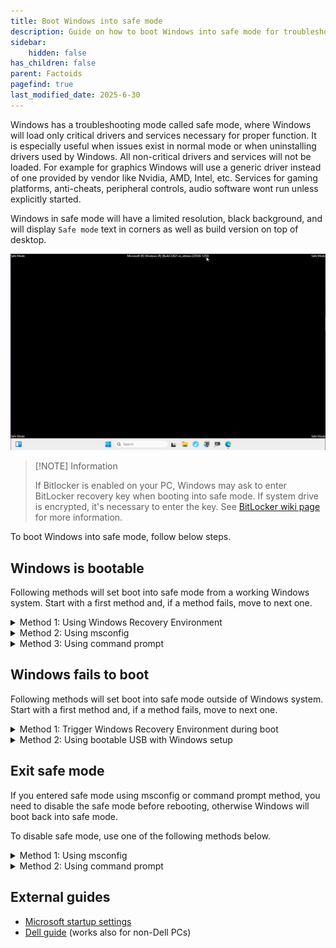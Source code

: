 ```yaml
---
title: Boot Windows into safe mode
description: Guide on how to boot Windows into safe mode for troubleshooting
sidebar:
    hidden: false
has_children: false
parent: Factoids
pagefind: true
last_modified_date: 2025-6-30
---
```


Windows has a troubleshooting mode called safe mode, where Windows will load only critical drivers and services necessary for proper function. It is especially useful when issues exist in normal mode or when uninstalling drivers used by Windows.
All non-critical drivers and services will not be loaded. For example for graphics Windows will use a generic driver instead of one provided by vendor like Nvidia, AMD, Intel, etc. Services for gaming platforms, anti-cheats, peripheral controls, audio software wont run unless explicitly started.

Windows in safe mode will have a limited resolution, black background, and will display `Safe mode` text in corners as well as build version on top of desktop.

![Safe mode desktop](../../../assets/safe-mode-assets/safemode-4.png)

 > [!NOTE] Information
 >
 > If Bitlocker is enabled on your PC, Windows may ask to enter BitLocker recovery key when booting into safe mode. If system drive is encrypted, it's necessary to enter the key. See [BitLocker wiki page](/disks/encryption/bitlocker/#finding-bitlocker-recovery-keys) for more information.

To boot Windows into safe mode, follow below steps.

## Windows is bootable

Following methods will set boot into safe mode from a working Windows system. Start with a first method and, if a method fails, move to next one.

   <details>
      <summary>Method 1: Using Windows Recovery Environment</summary>

1. Open Start menu, press and hold Shift key, and click Restart. If you are on login screen, click power button, press and hold Shift key, and click Restart.

![Start menu restart with shift](../../../assets/safe-mode-assets/safemode-1.png)


![Login screen restart with shift](../../../assets/safe-mode-assets/safemode-5.png)

2. When Windows Recovery Environment shows with Choose an option, click Troubleshoot, then Advanced options, then Start-up Settings, then Restart. PC will reboot.
3. After reboot Windows will present boot options. Press 5 on keyboard to start Windows in safe mode with networking.

   </details>
   <details>
      <summary>Method 2: Using msconfig</summary>

 > [!CAUTION] Caution
 >
 > Follow the steps exactly as stated unless guided by a staff member. Changing other settings in msconfig may cause Windows to fail to boot.

 > [!NOTE] Information
 >
 > After tasks in safe mode are done, make sure to follow exit safe mode steps below. Otherwise Windows will boot back into safe mode after rebooting.

1. Open Start menu, type msconfig and press Enter. A System Configuration window will open.
2. Select Boot tab, check Safe boot and select Network. Click Apply and OK. Click Restart on following System Configuration dialog window. PC will reboot.
![msconfig safemode](../../../assets/safe-mode-assets/safemode-2.png)

3. After reboot Windows will boot into safe mode.
4. Once all required tasks in safe mode are done, follow Exit safe mode steps below.
   </details>
   <details>
      <summary>Method 3: Using command prompt</summary>

 > [!CAUTION] Caution
 >
 > Follow the steps exactly as stated unless guided by a staff member.
 > Double-check typed commands with the guide. A mistype may cause Windows to fail to boot.

 > [!NOTE] Information
 >
 > After tasks in safe mode are done, make sure to follow exit safe mode steps below. Otherwise Windows will boot back into safe mode after rebooting.

1. Open Start menu, type cmd, confirm that Command Prompt is selected and press at the same time Control, Shift and Enter. Alternatively click Run as administrator. Confirm opening the app when prompted.

2. Type the following command and press Enter. Command will confirm successful operation once ran.
```
bcdedit /set {current} safemode Network
```
1. Close Command prompt and reboot the PC.

2. After reboot Windows will boot into safe mode.

3. Once all required tasks in safe mode are done, follow Exit safe mode steps below.
   </details>


## Windows fails to boot

Following methods will set boot into safe mode outside of Windows system. Start with a first method and, if a method fails, move to next one.

   <details>
      <summary>Method 1: Trigger Windows Recovery Environment during boot</summary>

Windows will automatically open recovery environment when it fails to boot 3 times. If Windows crashes during boot, skip to step 4. Otherwise, follow steps below:

1. Start PC and wait for Windows boot animation to show (spinning circle).

2. Use any of the following methods.

    - Press reset button on PC case.
    - Press power button for 5 seconds.
    - Switch off or unplug power from power supply. Power on the power supply.
    - If PC is a laptop and has removable battery, remove it. Plug battery back in.

3. Repeat step 1 until Windows shows Please wait or Preparing automatic repair during boot.

4. Wait until blue screen with Recovery or Automatic repair shows.

5. Click See advanced repair options, then Troubleshoot, then Advanced options, then Start-up Settings, then Restart. PC will reboot.

6. After reboot Windows will present boot options. Press 5 on keyboard to start Windows in safe mode with networking..

   </details>
   <details>
      <summary>Method 2: Using bootable USB with Windows setup</summary>

You can use a bootable USB with a Windows setup to run Windows in safe mode. Follow the [Windows installation guide](/installations/install-11/) until you see Select setup option then follow steps below:

1. Select Repair my PC and click Next. Select keyboard layout when prompted.
![Setup repair PC](../../../assets/safe-mode-assets/safemode-3.png)

2. Click Troubleshoot, then Advanced options, then Command Prompt.

3. Type the following command and press Enter. Command will confirm successful operation once ran.
```
bcdedit /set {default} safeboot Network
```
1. Close Command prompt and reboot the PC.

2. After reboot Windows will boot into safe mode.

3. Once all required tasks in safe mode are done, follow Exit safe mode steps below.
   </details>


## Exit safe mode

If you entered safe mode using msconfig or command prompt method, you need to disable the safe mode before rebooting, otherwise Windows will boot back into safe mode.

To disable safe mode, use one of the following methods below.

<details>
   <summary>Method 1: Using msconfig</summary>

 > [!CAUTION] Caution
 >
 > Follow the steps exactly as stated unless guided by a staff member. Changing other settings in msconfig may cause Windows to fail to boot. 

1. Open Start menu, type msconfig and press Enter. A System Configuration window will open.

2. Select Boot tab, uncheck Safe boot, then click Apply and OK. Click Restart on following System Configuration dialog window. PC will reboot.

3. After reboot Windows will boot back into normal mode.

4. Once all required tasks in safe mode are done, follow Exit safe mode steps below.

</details>

<details>
   <summary>Method 2: Using command prompt</summary>

 > [!CAUTION] Caution
 >
 > Follow the steps exactly as stated unless stated otherwise by a staff member.
 > Double-check typed commands with the guide. A mistype may cause Windows to fail to boot.

1. Open Start menu, type cmd, confirm that Command Prompt is selected and press at the same time Control, Shift and Enter. Alternatively click Run as administrator. Confirm opening the app when prompted.

2. Type the following command and press Enter. Command will confirm successful operation once ran.
```
bcdedit /deletevalue {current} safeboot
```
1. Close Command prompt and reboot the PC.

2. After reboot Windows will boot back into normal mode.

3. Once all required tasks in safe mode are done, follow Exit safe mode steps below.
   
</details>

## External guides

- [Microsoft startup settings](https://support.microsoft.com/en-us/windows/windows-startup-settings-1af6ec8c-4d4a-4b23-adb7-e76eef0b847f)
- [Dell guide](https://www.dell.com/support/kbdoc/en-us/000124344/how-to-boot-to-safe-mode-in-windows-10) (works also for non-Dell PCs)